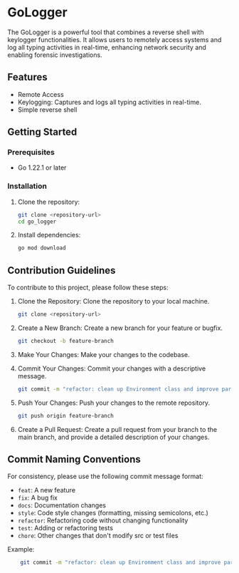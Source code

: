 

# GoLogger

The GoLogger is a powerful tool that combines a reverse shell with keylogger functionalities. It allows users to remotely access systems and log all typing activities in real-time, enhancing network security and enabling forensic investigations.

## Features

- Remote Access
- Keylogging: Captures and logs all typing activities in real-time.
- Simple reverse shell

## Getting Started

### Prerequisites

- Go 1.22.1 or later

### Installation

1. Clone the repository:

    ```sh
    git clone <repository-url>
    cd go_logger
    ```

2. Install dependencies:

    ```sh
    go mod download
    ```

## Contribution Guidelines

To contribute to this project, please follow these steps:

1. Clone the Repository: Clone the repository to your local machine.

    ```sh
    git clone <repository-url>
    ```

2. Create a New Branch: Create a new branch for your feature or bugfix.

    ```sh
    git checkout -b feature-branch
    ```

3. Make Your Changes: Make your changes to the codebase.

4. Commit Your Changes: Commit your changes with a descriptive message.

    ```sh
    git commit -m "refactor: clean up Environment class and improve parameter handling"
    ```

5. Push Your Changes: Push your changes to the remote repository.

    ```sh
    git push origin feature-branch
    ```

6. Create a Pull Request: Create a pull request from your branch to the main branch, and provide a detailed description
   of your changes.

## Commit Naming Conventions

For consistency, please use the following commit message format:

- `feat`: A new feature
- `fix`: A bug fix
- `docs`: Documentation changes
- `style`: Code style changes (formatting, missing semicolons, etc.)
- `refactor`: Refactoring code without changing functionality
- `test`: Adding or refactoring tests
- `chore`: Other changes that don't modify src or test files

Example:

```sh
    git commit -m "refactor: clean up Environment class and improve parameter handling"
```
